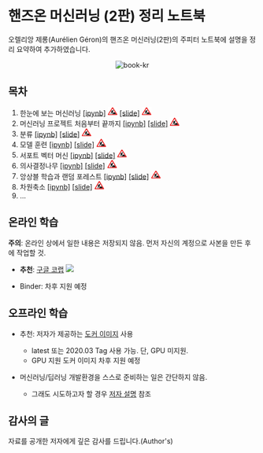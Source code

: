 핸즈온 머신러닝 (2판) 정리 노트북
=======================

오렐리앙 제롱(Aur&eacute;lien G&eacute;ron)의 핸즈온 머신러닝(2판)의 주피터 노트북에 설명을 정리 요약하여 추가하였습니다.

<div align="center"><img src="https://www.hanbit.co.kr/data/books/B7033438574_l.jpg" title="book-kr" width="200"></div>


## 목차

1. 한눈에 보는 머신러닝 
    [[ipynb]](./notebooks/01_the_machine_learning_landscape.ipynb) 
    <img src="notebooks/images/baustelle.png" width="20"/>
    [[slide]](./notebooks/slides/handsOnML-slide-01.pdf)
    <img src="notebooks/images/baustelle.png" width="20"/>    
2. 머신러닝 프로젝트 처음부터 끝까지 
    [[ipynb]](./notebooks/02_end_to_end_machine_learning_project.ipynb)
    [[slide]](./notebooks/slides/handsOnML-slide-02.pdf)
    <img src="notebooks/images/baustelle.png" width="20"/>    
3. 분류
    [[ipynb]](./notebooks/03_classification.ipynb)
    [[slide]](./notebooks/slides/handsOnML-slide-03.pdf)
    <img src="notebooks/images/baustelle.png" width="20"/>    
4. 모델 훈련
    [[ipynb]](./notebooks/04_training_linear_models.ipynb)
    [[slide]](./notebooks/slides/handsOnML-slide-04.pdf)
    <img src="notebooks/images/baustelle.png" width="20"/>    
5. 서포트 벡터 머신
    [[ipynb]](./notebooks/05_support_vector_machines.ipynb)
    [[slide]](./notebooks/slides/handsOnML-slide-05.pdf)
    <img src="notebooks/images/baustelle.png" width="20"/>    
6. 의사결정나무
    [[ipynb]](./notebooks/06_decision_trees.ipynb)
    [[slide]](./notebooks/slides/handsOnML-slide-06.pdf)
    <img src="notebooks/images/baustelle.png" width="20"/>    
7. 앙상블 학습과 랜덤 포레스트
    [[ipynb]](./notebooks/07_ensemble_learning_and_random_forests.ipynb)
    [[slide]](./notebooks/slides/handsOnML-slide-07.pdf)
    <img src="notebooks/images/baustelle.png" width="20"/>    
8. 차원축소
    [[ipynb]](./notebooks/08_dimensionality_reduction.ipynb)
    [[slide]](./notebooks/slides/handsOnML-slide-08.pdf)
    <img src="notebooks/images/baustelle.png" width="20"/>    
1. ...


## 온라인 학습

**주의**: 온라인 상에서 일한 내용은 저장되지 않음. 먼저 자신의 계정으로 사본을 만든 후에 작업할 것.

* **추천**: [구글 코랩](https://colab.research.google.com/github/liganega/handson-ml2/blob/master/)
<a href="https://colab.research.google.com/github/liganega/handson-ml2/blob/master/"><img src="https://colab.research.google.com/img/colab_favicon.ico" width="30"/></a>

* Binder: 차후 지원 예정

## 오프라인 학습

* 추천: 저자가 제공하는 [도커 이미지](https://hub.docker.com/r/ageron/handson-ml2/tags) 사용
    * latest 또는 2020.03 Tag 사용 가능. 단, GPU 미지원.
    * GPU 지원 도커 이미지 차후 지원 예정

* 머신러닝/딥러닝 개발환경을 스스로 준비하는 일은 간단하지 않음.
    * 그래도 시도하고자 할 경우 [저자 설명](INSTALL.md) 참조

## 감사의 글

자료를 공개한 저자에게 깊은 감사를 드립니다.(Author's) 